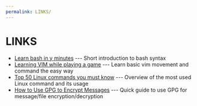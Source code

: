 ```yaml
---
permalink: LINKS/
---
```

# LINKS
* [Learn bash in y minutes](https://learnxinyminutes.com/docs/bash) --- Short introduction to bash syntax
* [Learning VIM while playing a game](https://vim-adventures.com) --- Learn basic vim movement and command the easy way
* [Top 50 Linux commands you must know](https://www.digitalocean.com/community/tutorials/linux-commands) --- Overview of the most used Linux command and its usage
* [How to Use GPG to Encrypt Messages](https://www.digitalocean.com/community/tutorials/how-to-use-gpg-to-encrypt-and-sign-messages) --- Quick guide to use GPG for message/file encryption/decryption

